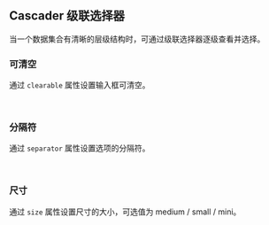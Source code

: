 <div class="demo-header">
<p class="overviewicon">
  <span class="wapi-form-dropdown"/>
</p>

## Cascader 级联选择器

<nova-uxlink widget-name="Cascader"></nova-uxlink>

当一个数据集合有清晰的层级结构时，可通过级联选择器逐级查看并选择。

</div>

### 可清空

通过 `clearable` 属性设置输入框可清空。

<nova-demo-view link="cascader/clearable.vue"></nova-demo-view>

<br>

### 分隔符

通过 `separator` 属性设置选项的分隔符。

<nova-demo-view link="cascader/clearable.vue"></nova-demo-view>

<br>

### 尺寸

通过 `size` 属性设置尺寸的大小，可选值为 medium / small / mini。

<nova-demo-view link="cascader/clearable.vue"></nova-demo-view>

<br>
